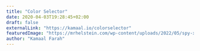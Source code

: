 ```yaml
---
title: "Color Selector"
date: 2020-04-03T19:28:45+02:00
draft: false
externalLink: "https://kamaal.io/colorselector"
featuredImage: "https://mrhelstein.com/wp-content/uploads/2022/05/spy-x-family-BXQMfk.jpeg"
author: "Kamaal Farah"
---
```

